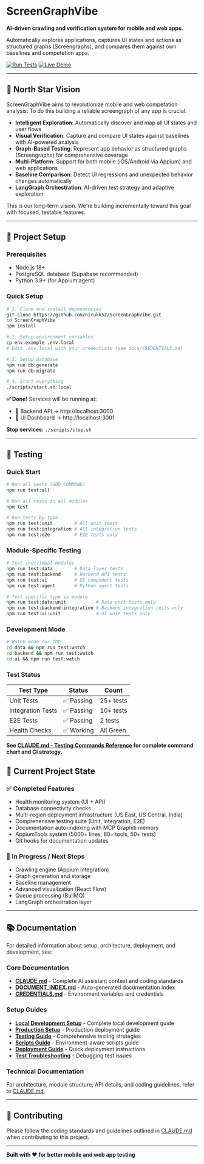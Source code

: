 # ScreenGraphVibe

**AI-driven crawling and verification system for mobile and web apps.**

Automatically explores applications, captures UI states and actions as structured graphs (Screengraphs), and compares them against own baselines and competetion apps.

[![Run Tests](https://img.shields.io/badge/▶️_Run_Tests-00D26A?style=for-the-badge&logo=playwright&logoColor=white)](https://github.com/priyankalalge/SAAS/VibeScreenGraph/ScreenGraphVibe/actions)
[![Live Demo](https://img.shields.io/badge/🚀_Live_Demo-FF6B6B?style=for-the-badge&logo=vercel&logoColor=white)](http://localhost:3001)

---

## 🌟 North Star Vision

ScreenGraphVibe aims to revolutionize mobile and web competation analysis:
To do this building a reliable screengraph of any app is crucial.

- **Intelligent Exploration**: Automatically discover and map all UI states and user flows
- **Visual Verification**: Capture and compare UI states against baselines with AI-powered analysis
- **Graph-Based Testing**: Represent app behavior as structured graphs (Screengraphs) for comprehensive coverage
- **Multi-Platform**: Support for both mobile (iOS/Android via Appium) and web applications
- **Baseline Comparison**: Detect UI regressions and unexpected behavior changes automatically
- **LangGraph Orchestration**: AI-driven test strategy and adaptive exploration

This is our long-term vision. We're building incrementally toward this goal with focused, testable features.

---

## 🚀 Project Setup

### Prerequisites

- Node.js 18+
- PostgreSQL database (Supabase recommended)
- Python 3.9+ (for Appium agent)

### Quick Setup

```bash
# 1. Clone and install dependencies
git clone https://github.com/nirukk52/ScreenGraphVibe.git
cd ScreenGraphVibe
npm install

# 2. Setup environment variables
cp env.example .env.local
# Edit .env.local with your credentials (see docs/CREDENTIALS.md)

# 3. Setup database
npm run db:generate
npm run db:migrate

# 4. Start everything
./scripts/start.sh local
```

**✅ Done!** Services will be running at:

- 🔧 Backend API → http://localhost:3000
- 🎨 UI Dashboard → http://localhost:3001

**Stop services:** `./scripts/stop.sh`

---

## 🧪 Testing

### Quick Start

```bash
# Run all tests (GOD COMMAND)
npm run test:all

# Run all tests in all modules
npm test

# Run tests by type
npm run test:unit        # All unit tests
npm run test:integration # All integration tests
npm run test:e2e         # E2E tests only
```

### Module-Specific Testing

```bash
# Test individual modules
npm run test:data        # Data layer tests
npm run test:backend     # Backend API tests
npm run test:ui          # UI component tests
npm run test:agent       # Python agent tests

# Test specific type in module
npm run test:data:unit           # Data unit tests only
npm run test:backend:integration # Backend integration tests only
npm run test:ui:unit             # UI unit tests only
```

### Development Mode

```bash
# Watch mode for TDD
cd data && npm run test:watch
cd backend && npm run test:watch
cd ui && npm run test:watch
```

### Test Status

| Test Type         | Status     | Count     |
| ----------------- | ---------- | --------- |
| Unit Tests        | ✅ Passing | 25+ tests |
| Integration Tests | ✅ Passing | 10+ tests |
| E2E Tests         | ✅ Passing | 2 tests   |
| Health Checks     | ✅ Working | All Green |

**See [CLAUDE.md - Testing Commands Reference](./CLAUDE.md#testing-commands-reference) for complete command chart and CI strategy.**

## 📍 Current Project State

### ✅ Completed Features

- Health monitoring system (UI + API)
- Database connectivity checks
- Multi-region deployment infrastructure (US East, US Central, India)
- Comprehensive testing suite (Unit, Integration, E2E)
- Documentation auto-indexing with MCP Graphiti memory
- AppiumTools system (5000+ lines, 80+ tools, 50+ tests)
- Git hooks for documentation updates

### 🔄 In Progress / Next Steps

- Crawling engine (Appium integration)
- Graph generation and storage
- Baseline management
- Advanced visualization (React Flow)
- Queue processing (BullMQ)
- LangGraph orchestration layer

---

## 📚 Documentation

For detailed information about setup, architecture, deployment, and development, see:

### Core Documentation

- **[CLAUDE.md](./CLAUDE.md)** - Complete AI assistant context and coding standards
- **[DOCUMENT_INDEX.md](./DOCUMENT_INDEX.md)** - Auto-generated documentation index
- **[CREDENTIALS.md](./docs/CREDENTIALS.md)** - Environment variables and credentials

### Setup Guides

- **[Local Development Setup](./docs/setup/LOCAL_SETUP.md)** - Complete local development guide
- **[Production Setup](./docs/setup/PRODUCTION_SETUP.md)** - Production deployment guide
- **[Testing Guide](./docs/setup/TESTING.md)** - Comprehensive testing strategies
- **[Scripts Guide](./docs/setup/SCRIPTS_GUIDE.md)** - Environment-aware scripts guide
- **[Deployment Guide](./docs/setup/DEPLOYMENT.md)** - Quick deployment instructions
- **[Test Troubleshooting](./docs/setup/TEST_TROUBLESHOOTING.md)** - Debugging test issues

### Technical Documentation

For architecture, module structure, API details, and coding guidelines, refer to [CLAUDE.md](./CLAUDE.md).

---

## 🤝 Contributing

Please follow the coding standards and guidelines outlined in [CLAUDE.md](./CLAUDE.md) when contributing to this project.

---

**Built with ❤️ for better mobile and web app testing**
